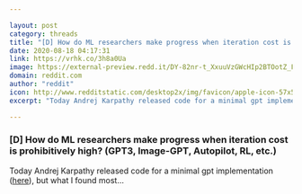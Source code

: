 ```yaml
---

layout: post
category: threads
title: "[D] How do ML researchers make progress when iteration cost is prohibitively high? (GPT3, Image-GPT, Autopilot, RL, etc.)"
date: 2020-08-18 04:17:31
link: https://vrhk.co/3h8a0Ua
image: https://external-preview.redd.it/DY-82nr-t_XxuuVzGWcHIp2BTOotZ_Fo-IYjlLSTskk.jpg?width=400&height=209.42408377&auto=webp&crop=400:209.42408377,smart&s=4bf08bb4af8f9ebae316e755d48b967aff8c0241
domain: reddit.com
author: "reddit"
icon: http://www.redditstatic.com/desktop2x/img/favicon/apple-icon-57x57.png
excerpt: "Today Andrej Karpathy released code for a minimal gpt implementation ([here](<https://github.com/karpathy/minGPT>)), but what I found most..."

---
```


### [D] How do ML researchers make progress when iteration cost is prohibitively high? (GPT3, Image-GPT, Autopilot, RL, etc.)

Today Andrej Karpathy released code for a minimal gpt implementation ([here](<https://github.com/karpathy/minGPT>)), but what I found most...